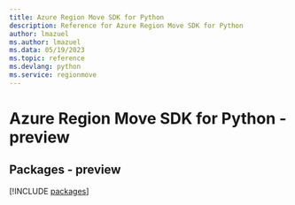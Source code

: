 ```yaml
---
title: Azure Region Move SDK for Python
description: Reference for Azure Region Move SDK for Python
author: lmazuel
ms.author: lmazuel
ms.data: 05/19/2023
ms.topic: reference
ms.devlang: python
ms.service: regionmove
---
```

# Azure Region Move SDK for Python - preview
## Packages - preview
[!INCLUDE [packages](region-move-index.md)]
